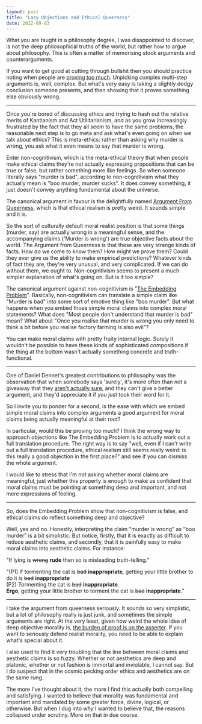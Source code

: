 ```yaml
---
layout: post
title: "Lazy Objections and Ethical Queerness"
date: 2022-09-03
---
```



What you are taught in a philosophy degree, I was disappointed to discover, is not the deep philosophical truths
 of the world, but rather how to argue about philosophy. This is often a matter of memorising stock
 arguments and counterarguments.


If you want to get good at cutting through bullshit then you should practice noting when people are [proving too much](https://www.lesswrong.com/posts/G5eMM3Wp3hbCuKKPE/proving-too-much). Unpicking
 complex multi-step arguments is, well, complex. But what's very easy is taking a slightly dodgy conclusion
 someone presents, and then showing that it proves something else obviously wrong.




---


Once you're bored of discussing ethics and trying to hash out the relative merits of Kantianism and Act
 Utilitarianism, and as you grow increasingly frustrated by the fact that they all seem to have the same
 problems, the reasonable next step is to go meta and ask what's even going on when we talk about ethics? This is
 meta-ethics: rather than asking why murder is wrong, you ask what it even means to say that murder is wrong.


Enter non-cognitivism, which is the meta-ethical theory that when people make ethical claims they're not actually
 expressing propositions that can be true or false, but rather something more like feelings. So when someone
 literally says "murder is bad", according to non-cognitivism what they actually mean is "boo murder, murder
 sucks". It does convey something, it just doesn't convey anything fundamental about the universe.


The canonical argument in favour is the delightfully named [Argument From Queerness](https://en.wikipedia.org/wiki/Moral_nihilism#Argument_from_queerness),
 which is that ethical realism is pretty weird. It sounds simple and it is. 


So the sort of culturally default moral realist position is that some things (murder, say) are actually wrong in
 a meaningful sense, and the accompanying claims ('Murder is wrong') are true objective facts about the world.
 The Argument from Queerness is that these are very strange kinds of facts. How do we come to know them? How
 might we prove them? Could they ever give us the ability to make empirical predictions? Whatever kinds of fact
 they are, they're very unusual, and very complicated. If we can do without them, we ought to. Non-cognitivism
 seems to present a much simpler explanation of what's going on. But is it too simple?


The canonical argument against non-cognitivism is "[The Embedding Problem](https://plato.stanford.edu/entries/moral-cognitivism/#EmbPro)".
 Basically, non-cognitivism can translate a simple claim like "Murder is bad" into some sort of emotive thing
 like "boo murder". But what happens when you embed those simple moral claims into complex moral statements?
 What does "Most people don't understand that murder is bad" mean? What about "Once you realise that murder is
 wrong you only need to think a bit before you realise factory farming is also evil"?


You can make moral claims with pretty fruity internal logic. Surely it wouldn't be possible to have these kinds
 of sophisticated compositions if the thing at the bottom wasn't actually something concrete and
 truth-functional.




---


One of Daniel Dennet's greatest contributions to philosophy was the observation that when somebody says 'surely',
 it's more often than not a giveaway that they [aren't actually
 sure](https://medium.com/science-and-technology/how-to-spot-a-weak-argument-83dacb1fe14c), and they can't give a better argument, and they'd appreciate it if you just took their word for
 it.


So I invite you to ponder for a second, is the ease with which we embed simple moral claims into complex
 arguments a good argument for moral claims being actually meaningful at their root?


In particular, would this be proving too much? I think the wrong way to approach objections like The Embedding
 Problem is to actually work out a full translation procedure. The right way is to say "well, even if I can't
 write out a full translation procedure, ethical realism still seems really weird: is this really a good
 objection in the first place?" and see if you can dismiss the whole argument.


I would like to stress that I'm not asking whether moral claims are meaningful, just whether this property is
 enough to make us confident that moral claims must be pointing at something deep and important, and not mere
 expressions of feeling.




---


So, does the Embedding Problem show that non-cognitivism is false, and ethical claims do reflect something deep
 and objective?


Well, yes and no. Honestly, interpreting the claim "murder is wrong" as "boo murder" is a bit simplistic. But
 notice, firstly, that it is exactly as difficult to reduce aesthetic claims, and secondly, that it is painfully
 easy to make moral claims into aesthetic claims. For instance:


"If lying is ~~wrong~~ **rude** then so is misleading truth-telling."


"(P1) If tormenting the cat is ~~bad~~ **inappropriate**, getting your little brother to do it
 is ~~bad~~ **inappropriate**  
(P2) Tormenting the cat is ~~bad~~
**inappropriate**.  
**Ergo**, getting your little brother to torment the cat is
 ~~bad~~ **inappropriate**."




---


I take the argument from queerness seriously. It sounds so very simplistic, but a lot of philosophy really is
 just junk, and sometimes the simple arguments are right. At the very least, given how weird the whole idea of
 deep objective morality is, [the burden of proof is
 on the asserter](https://en.wikipedia.org/wiki/Russell%27s_teapot). If you want to seriously defend realist morality, you need to be able to explain what's
 special about it.


I also used to find it very troubling that the line between moral claims and aesthetic claims is so fuzzy.
 Whether or not aesthetics are deep and platonic, whether or not fashion is immortal and inviolable, I cannot
 say. But I do suspect that in the cosmic pecking order ethics and aesthetics are on the same rung.


The more I've thought about it, the more I find this actually both compelling and satisfying. I wanted to believe
 that morality was fundamental and important and mandated by some greater force, divine, logical, or otherwise.
 But when I dug into *why* I wanted to believe that, the reasons collapsed under scrutiny. More on that in
 due course.



